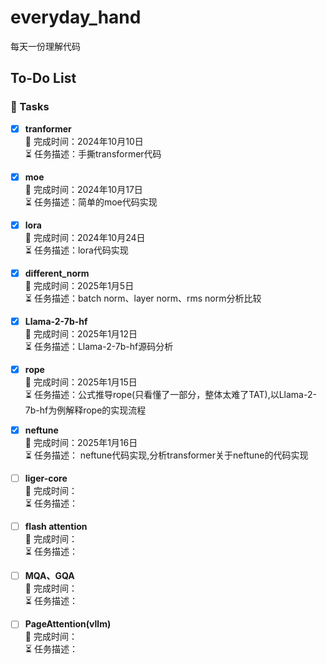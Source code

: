 # everyday_hand
每天一份理解代码

## To-Do List

### 🎯 Tasks

- [x] **tranformer**  
  📅 完成时间：2024年10月10日  
  ⏳ 任务描述：手撕transformer代码

- [x] **moe**  
  📅 完成时间：2024年10月17日  
  ⏳ 任务描述：简单的moe代码实现

- [x] **lora**  
  📅 完成时间：2024年10月24日  
  ⏳ 任务描述：lora代码实现

- [x] **different_norm**  
  📅 完成时间：2025年1月5日  
  ⏳ 任务描述：batch norm、layer norm、rms norm分析比较

- [x] **Llama-2-7b-hf**  
  📅 完成时间：2025年1月12日  
  ⏳ 任务描述：Llama-2-7b-hf源码分析

- [x] **rope**    
  📅 完成时间：2025年1月15日   
  ⏳ 任务描述：公式推导rope(只看懂了一部分，整体太难了TAT),以Llama-2-7b-hf为例解释rope的实现流程

- [x] **neftune**    
  📅 完成时间：2025年1月16日  
  ⏳ 任务描述： neftune代码实现,分析transformer关于neftune的代码实现

- [ ] **liger-core**  
  📅 完成时间：   
  ⏳ 任务描述：

- [ ] **flash attention**    
  📅 完成时间：   
  ⏳ 任务描述：

- [ ] **MQA、GQA**    
  📅 完成时间：   
  ⏳ 任务描述：

- [ ] **PageAttention(vllm)**    
  📅 完成时间：   
  ⏳ 任务描述：





